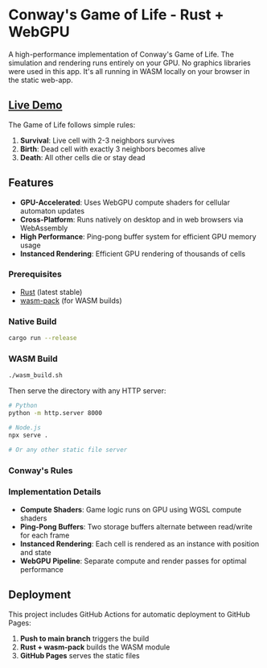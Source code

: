 # Conway's Game of Life - Rust + WebGPU

A high-performance implementation of Conway's Game of Life. The simulation and rendering runs entirely on your GPU.
No graphics libraries were used in this app. It's all running in WASM locally on your browser in the static web-app.

## [Live Demo](https://abroy77.github.io/game-of-life)

The Game of Life follows simple rules:

1. **Survival**: Live cell with 2-3 neighbors survives
2. **Birth**: Dead cell with exactly 3 neighbors becomes alive  
3. **Death**: All other cells die or stay dead

## Features

- **GPU-Accelerated**: Uses WebGPU compute shaders for cellular automaton updates
- **Cross-Platform**: Runs natively on desktop and in web browsers via WebAssembly
- **High Performance**: Ping-pong buffer system for efficient GPU memory usage
- **Instanced Rendering**: Efficient GPU rendering of thousands of cells

### Prerequisites

- [Rust](https://rustup.rs/) (latest stable)
- [wasm-pack](https://rustwasm.github.io/wasm-pack/installer/) (for WASM builds)

### Native Build

```bash
cargo run --release
```

### WASM Build

```bash
./wasm_build.sh
```

Then serve the directory with any HTTP server:

```bash
# Python
python -m http.server 8000

# Node.js
npx serve .

# Or any other static file server
```

### Conway's Rules


### Implementation Details

- **Compute Shaders**: Game logic runs on GPU using WGSL compute shaders
- **Ping-Pong Buffers**: Two storage buffers alternate between read/write for each frame
- **Instanced Rendering**: Each cell is rendered as an instance with position and state
- **WebGPU Pipeline**: Separate compute and render passes for optimal performance


## Deployment

This project includes GitHub Actions for automatic deployment to GitHub Pages:

1. **Push to main branch** triggers the build
2. **Rust + wasm-pack** builds the WASM module
3. **GitHub Pages** serves the static files